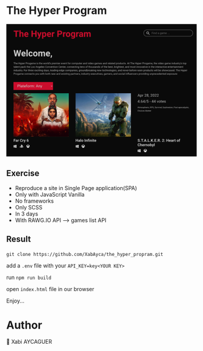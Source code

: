 # The Hyper Program

![img](./src/images/presentation1.png)  

## Exercise

* Reproduce a site in Single Page application(SPA)  
* Only with JavaScript Vanilla
* No frameworks
* Only SCSS
* In 3 days
* With RAWG.IO API --> games list API

## Result

`git clone https://github.com/XabAyca/the_hyper_propram.git`  

add a `.env` file with your `API_KEY=key<YOUR KEY>`  

run `npm run build`  

open `index.html` file in our browser  

Enjoy...  

# Author  

🍃 Xabi AYCAGUER  
